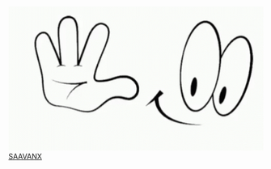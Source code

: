 ![logo](https://github.com/Saavanx/saavan-portfolio/blob/main/tenor.gif)<br>
[SAAVANX](https://saavanx.xyz)
